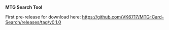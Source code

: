 **MTG Search Tool**

First pre-release for download here: https://github.com/VK6717/MTG-Card-Search/releases/tag/v0.1.0